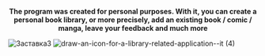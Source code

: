 <b><p align=center>The program was created for personal purposes. With it, you can create a personal book library, or more precisely, add an existing book / comic / manga, leave your feedback and much more</p></b>
![Заставка3](https://github.com/user-attachments/assets/da648fd3-324c-494b-b6d2-906add46417e)
![draw-an-icon-for-a-library-related-application--it (4)](https://github.com/user-attachments/assets/b82a8c54-da94-4741-b9f5-99e7c908d56c)
